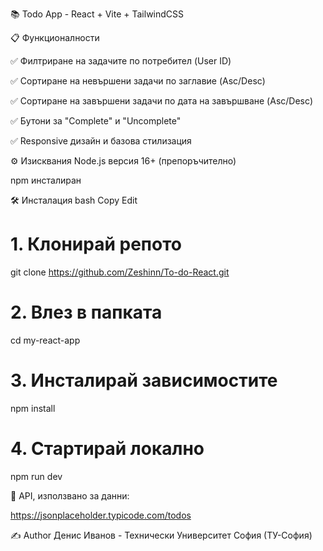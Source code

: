 📚 Todo App - React + Vite + TailwindCSS


📋 Функционалности

✅ Филтриране на задачите по потребител (User ID)

✅ Сортиране на невършени задачи по заглавие (Asc/Desc)

✅ Сортиране на завършени задачи по дата на завършване (Asc/Desc)

✅ Бутони за "Complete" и "Uncomplete"

✅ Responsive дизайн и базова стилизация

⚙️ Изисквания
Node.js версия 16+ (препоръчително)

npm инсталиран

🛠️ Инсталация
bash
Copy
Edit
# 1. Клонирай репото
git clone https://github.com/Zeshinn/To-do-React.git

# 2. Влез в папката
cd my-react-app

# 3. Инсталирай зависимостите
npm install

# 4. Стартирай локално
npm run dev


🔗 API, използвано за данни:

https://jsonplaceholder.typicode.com/todos



✍️ Author
Денис Иванов - Технически Университет София (ТУ-София)

